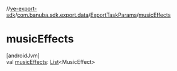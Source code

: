 //[ve-export-sdk](../../../index.md)/[com.banuba.sdk.export.data](../index.md)/[ExportTaskParams](index.md)/[musicEffects](music-effects.md)

# musicEffects

[androidJvm]\
val [musicEffects](music-effects.md): [List](https://kotlinlang.org/api/latest/jvm/stdlib/kotlin.collections/-list/index.html)&lt;MusicEffect&gt;
